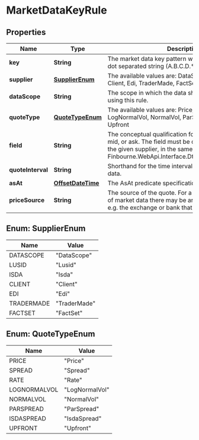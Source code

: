 

# MarketDataKeyRule

## Properties

Name | Type | Description | Notes
------------ | ------------- | ------------- | -------------
**key** | **String** | The market data key pattern which this is a rule for. A dot separated string (A.B.C.D.*) | 
**supplier** | [**SupplierEnum**](#SupplierEnum) | The available values are: DataScope, Lusid, Isda, Client, Edi, TraderMade, FactSet | 
**dataScope** | **String** | The scope in which the data should be found when using this rule. | 
**quoteType** | [**QuoteTypeEnum**](#QuoteTypeEnum) | The available values are: Price, Spread, Rate, LogNormalVol, NormalVol, ParSpread, IsdaSpread, Upfront | 
**field** | **String** | The conceptual qualification for the field, such as bid, mid, or ask.   The field must be one of a defined set for the given supplier, in the same way as it  is for the Finbourne.WebApi.Interface.Dto.Quotes.QuoteSeriesId | 
**quoteInterval** | **String** | Shorthand for the time interval used to select market data. |  [optional]
**asAt** | [**OffsetDateTime**](OffsetDateTime.md) | The AsAt predicate specification. |  [optional]
**priceSource** | **String** | The source of the quote. For a given provider/supplier of market data there may be an additional qualifier, e.g. the exchange or bank that provided the quote |  [optional]



## Enum: SupplierEnum

Name | Value
---- | -----
DATASCOPE | &quot;DataScope&quot;
LUSID | &quot;Lusid&quot;
ISDA | &quot;Isda&quot;
CLIENT | &quot;Client&quot;
EDI | &quot;Edi&quot;
TRADERMADE | &quot;TraderMade&quot;
FACTSET | &quot;FactSet&quot;



## Enum: QuoteTypeEnum

Name | Value
---- | -----
PRICE | &quot;Price&quot;
SPREAD | &quot;Spread&quot;
RATE | &quot;Rate&quot;
LOGNORMALVOL | &quot;LogNormalVol&quot;
NORMALVOL | &quot;NormalVol&quot;
PARSPREAD | &quot;ParSpread&quot;
ISDASPREAD | &quot;IsdaSpread&quot;
UPFRONT | &quot;Upfront&quot;



